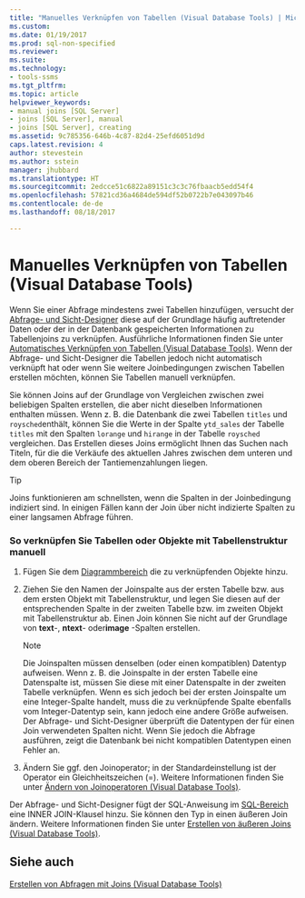 ```yaml
---
title: "Manuelles Verknüpfen von Tabellen (Visual Database Tools) | Microsoft-Dokumentation"
ms.custom: 
ms.date: 01/19/2017
ms.prod: sql-non-specified
ms.reviewer: 
ms.suite: 
ms.technology:
- tools-ssms
ms.tgt_pltfrm: 
ms.topic: article
helpviewer_keywords:
- manual joins [SQL Server]
- joins [SQL Server], manual
- joins [SQL Server], creating
ms.assetid: 9c785356-646b-4c87-82d4-25efd6051d9d
caps.latest.revision: 4
author: stevestein
ms.author: sstein
manager: jhubbard
ms.translationtype: HT
ms.sourcegitcommit: 2edcce51c6822a89151c3c3c76fbaacb5edd54f4
ms.openlocfilehash: 57821cd36a4684de594df52b0722b7e043097b46
ms.contentlocale: de-de
ms.lasthandoff: 08/18/2017

---
```

# <a name="join-tables-manually-visual-database-tools"></a>Manuelles Verknüpfen von Tabellen (Visual Database Tools)
Wenn Sie einer Abfrage mindestens zwei Tabellen hinzufügen, versucht der [Abfrage- und Sicht-Designer](../../ssms/visual-db-tools/query-and-view-designer-tools-visual-database-tools.md) diese auf der Grundlage häufig auftretender Daten oder der in der Datenbank gespeicherten Informationen zu Tabellenjoins zu verknüpfen. Ausführliche Informationen finden Sie unter [Automatisches Verknüpfen von Tabellen &#40;Visual Database Tools&#41;](../../ssms/visual-db-tools/join-tables-automatically-visual-database-tools.md). Wenn der Abfrage- und Sicht-Designer die Tabellen jedoch nicht automatisch verknüpft hat oder wenn Sie weitere Joinbedingungen zwischen Tabellen erstellen möchten, können Sie Tabellen manuell verknüpfen.  
  
Sie können Joins auf der Grundlage von Vergleichen zwischen zwei beliebigen Spalten erstellen, die aber nicht dieselben Informationen enthalten müssen. Wenn z. B. die Datenbank die zwei Tabellen `titles` und `roysched`enthält, können Sie die Werte in der Spalte `ytd_sales` der Tabelle `titles` mit den Spalten `lorange` und `hirange` in der Tabelle `roysched` vergleichen. Das Erstellen dieses Joins ermöglicht Ihnen das Suchen nach Titeln, für die die Verkäufe des aktuellen Jahres zwischen dem unteren und dem oberen Bereich der Tantiemenzahlungen liegen.  
  
> [!TIP]  
> Joins funktionieren am schnellsten, wenn die Spalten in der Joinbedingung indiziert sind. In einigen Fällen kann der Join über nicht indizierte Spalten zu einer langsamen Abfrage führen.  
  
### <a name="to-manually-join-tables-or-table-structured-objects"></a>So verknüpfen Sie Tabellen oder Objekte mit Tabellenstruktur manuell  
  
1.  Fügen Sie dem [Diagrammbereich](../../ssms/visual-db-tools/diagram-pane-visual-database-tools.md) die zu verknüpfenden Objekte hinzu.  
  
2.  Ziehen Sie den Namen der Joinspalte aus der ersten Tabelle bzw. aus dem ersten Objekt mit Tabellenstruktur, und legen Sie diesen auf der entsprechenden Spalte in der zweiten Tabelle bzw. im zweiten Objekt mit Tabellenstruktur ab. Einen Join können Sie nicht auf der Grundlage von **text**-, **ntext**- oder**image** -Spalten erstellen.  
  
    > [!NOTE]  
    > Die Joinspalten müssen denselben (oder einen kompatiblen) Datentyp aufweisen. Wenn z. B. die Joinspalte in der ersten Tabelle eine Datenspalte ist, müssen Sie diese mit einer Datenspalte in der zweiten Tabelle verknüpfen. Wenn es sich jedoch bei der ersten Joinspalte um eine Integer-Spalte handelt, muss die zu verknüpfende Spalte ebenfalls vom Integer-Datentyp sein, kann jedoch eine andere Größe aufweisen. Der Abfrage- und Sicht-Designer überprüft die Datentypen der für einen Join verwendeten Spalten nicht. Wenn Sie jedoch die Abfrage ausführen, zeigt die Datenbank bei nicht kompatiblen Datentypen einen Fehler an.  
  
3.  Ändern Sie ggf. den Joinoperator; in der Standardeinstellung ist der Operator ein Gleichheitszeichen (=). Weitere Informationen finden Sie unter [Ändern von Joinoperatoren &#40;Visual Database Tools&#41;](../../ssms/visual-db-tools/modify-join-operators-visual-database-tools.md).  
  
Der Abfrage- und Sicht-Designer fügt der SQL-Anweisung im [SQL-Bereich](../../ssms/visual-db-tools/sql-pane-visual-database-tools.md) eine INNER JOIN-Klausel hinzu. Sie können den Typ in einen äußeren Join ändern. Weitere Informationen finden Sie unter [Erstellen von äußeren Joins &#40;Visual Database Tools&#41;](../../ssms/visual-db-tools/create-outer-joins-visual-database-tools.md).  
  
## <a name="see-also"></a>Siehe auch  
[Erstellen von Abfragen mit Joins &#40;Visual Database Tools&#41;](../../ssms/visual-db-tools/query-with-joins-visual-database-tools.md)  
  

